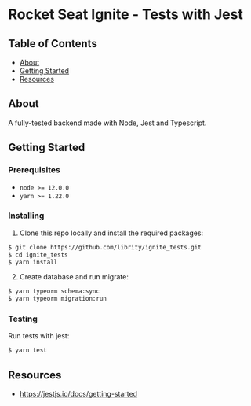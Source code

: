 # Rocket Seat Ignite - Tests with Jest

## Table of Contents

- [About](#about)
- [Getting Started](#getting_started)
- [Resources](#resources)

## About <a name = "about"></a>

A fully-tested backend made with Node, Jest and Typescript.

## Getting Started <a name = "getting_started"></a>

### Prerequisites

- `node >= 12.0.0`
- `yarn >= 1.22.0`

### Installing

1. Clone this repo locally and install the required packages:

```bash
$ git clone https://github.com/librity/ignite_tests.git
$ cd ignite_tests
$ yarn install
```

2. Create database and run migrate:

```bash
$ yarn typeorm schema:sync
$ yarn typeorm migration:run
```

### Testing

Run tests with jest:

```bash
$ yarn test
```

## Resources <a name = "resources"></a>

- https://jestjs.io/docs/getting-started
